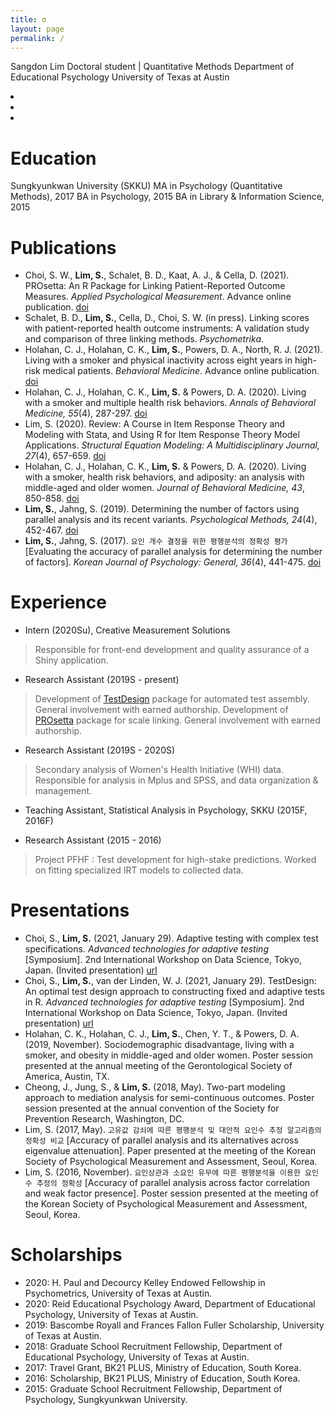 ```yaml
---
title: σ
layout: page
permalink: /
---
```


Sangdon Lim
Doctoral student | Quantitative Methods
Department of Educational Psychology
University of Texas at Austin

<div class="icons">
    <li><a href="mailto:sangdonlim@utexas.edu"><i class="fas fa-envelope fa-2x icon"></i></a></li>
    <li><a href="https://scholar.google.com/citations?user=WsCYI6EAAAAJ&hl=en"><i class="ai ai-google-scholar ai-2x icon"></i></a></li>
    <li><a href="https://github.com/sangdonlim"><i class="fab fa-github fa-2x icon"></i></a></li>
</div>

# Education
Sungkyunkwan University (SKKU)
MA in Psychology (Quantitative Methods), 2017
BA in Psychology, 2015
BA in Library & Information Science, 2015

# Publications
* Choi, S. W., **Lim, S.**, Schalet, B. D., Kaat, A. J., & Cella, D. (2021). PROsetta: An R Package for Linking Patient-Reported Outcome Measures. *Applied Psychological Measurement*. Advance online publication. [doi](https://doi.org/10.1177/01466216211013106)
* Schalet, B. D., **Lim, S.**, Cella, D., Choi, S. W. (in press). Linking scores with patient-reported health outcome instruments: A validation study and comparison of three linking methods. *Psychometrika*.
* Holahan, C. J., Holahan, C. K., **Lim, S.**, Powers, D. A., North, R. J. (2021). Living with a smoker and physical inactivity across eight years in high-risk medical patients. *Behavioral Medicine*. Advance online publication. [doi](https://doi.org/10.1080/08964289.2021.1889458)
* Holahan, C. J., Holahan, C. K., **Lim, S.** & Powers, D. A. (2020). Living with a smoker and multiple health risk behaviors. *Annals of Behavioral Medicine, 55*(4), 287-297. [doi](https://doi.org/10.1093/abm/kaaa059)
* Lim, S. (2020). Review: A Course in Item Response Theory and Modeling with Stata, and Using R for Item Response Theory Model Applications. *Structural Equation Modeling: A Multidisciplinary Journal, 27*(4), 657-659. [doi](https://doi.org/10.1080/10705511.2020.1740886)
* Holahan, C. J., Holahan, C. K., **Lim, S.** & Powers, D. A. (2020). Living with a smoker, health risk behaviors, and adiposity: an analysis with middle-aged and older women. *Journal of Behavioral Medicine, 43*, 850-858. [doi](https://doi.org/10.1007/s10865-019-00098-1)
* **Lim, S.**, Jahng, S. (2019). Determining the number of factors using parallel analysis and its recent variants. *Psychological Methods, 24*(4), 452-467. [doi](https://doi.org/10.1037/met0000230)
* **Lim, S.**, Jahng, S. (2017). `요인 개수 결정을 위한 평행분석의 정확성 평가` [Evaluating the accuracy of parallel analysis for determining the number of factors]. *Korean Journal of Psychology: General, 36*(4), 441-475. [doi](https://doi.org/10.22257/kjp.2017.09.36.4.441)

# Experience
* Intern (2020Su), Creative Measurement Solutions
> Responsible for front-end development and quality assurance of a Shiny application.
* Research Assistant (2019S - present)
> Development of [TestDesign](https://cran.r-project.org/package=TestDesign) package for automated test assembly.
> General involvement with earned authorship.
> Development of [PROsetta](https://cran.r-project.org/package=PROsetta) package for scale linking.
> General involvement with earned authorship.
* Research Assistant (2019S - 2020S)
> Secondary analysis of Women's Health Initiative (WHI) data.
> Responsible for analysis in Mplus and SPSS, and data organization & management.
* Teaching Assistant, Statistical Analysis in Psychology, SKKU (2015F, 2016F)
>
* Research Assistant (2015 - 2016)
> Project PFHF : Test development for high-stake predictions.
> Worked on fitting specialized IRT models to collected data.

# Presentations
* Choi, S., **Lim, S.** (2021, January 29). Adaptive testing with complex test specifications. *Advanced technologies for adaptive testing* [Symposium]. 2nd International Workshop on Data Science, Tokyo, Japan. (Invited presentation) [url](http://www.ai.lab.uec.ac.jp/symposium2021/)
* Choi, S., **Lim, S.**, van der Linden, W. J. (2021, January 29). TestDesign: An optimal test design approach to constructing fixed and adaptive tests in R. *Advanced technologies for adaptive testing* [Symposium]. 2nd International Workshop on Data Science, Tokyo, Japan. (Invited presentation) [url](http://www.ai.lab.uec.ac.jp/symposium2021/)
* Holahan, C. K., Holahan, C. J., **Lim, S.**, Chen, Y. T., & Powers, D. A. (2019, November). Sociodemographic disadvantage, living with a smoker, and obesity in middle-aged and older women. Poster session presented at the annual meeting of the Gerontological Society of America, Austin, TX.
* Cheong, J., Jung, S., & **Lim, S.** (2018, May). Two-part modeling approach to mediation analysis for semi-continuous outcomes. Poster session presented at the annual convention of the Society for Prevention Research, Washington, DC.
* Lim, S. (2017, May). `고유값 감쇠에 따른 평행분석 및 대안적 요인수 추정 알고리즘의 정확성 비교` [Accuracy of parallel analysis and its alternatives across eigenvalue attenuation]. Paper presented at the meeting of the Korean Society of Psychological Measurement and Assessment, Seoul, Korea.
* Lim, S. (2016, November). `요인상관과 소요인 유무에 따른 평행분석을 이용한 요인 수 추정의 정확성` [Accuracy of parallel analysis across factor correlation and weak factor presence]. Poster session presented at the meeting of the Korean Society of Psychological Measurement and Assessment, Seoul, Korea.

# Scholarships
* 2020: H. Paul and Decourcy Kelley Endowed Fellowship in Psychometrics, University of Texas at Austin.
* 2020: Reid Educational Psychology Award, Department of Educational Psychology, University of Texas at Austin.
* 2019: Bascombe Royall and Frances Fallon Fuller Scholarship, University of Texas at Austin.
* 2018: Graduate School Recruitment Fellowship, Department of Educational Psychology, University of Texas at Austin.
* 2017: Travel Grant, BK21 PLUS, Ministry of Education, South Korea.
* 2016: Scholarship, BK21 PLUS, Ministry of Education, South Korea.
* 2015: Graduate School Recruitment Fellowship, Department of Psychology, Sungkyunkwan University.
